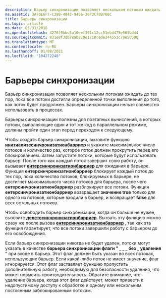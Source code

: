 ```yaml
---
description: Барьер синхронизации позволяет нескольким потокам ожидать до тех пор, пока все потоки достигли определенной точки выполнения до того, как поток будет продолжен.
ms.assetid: 3A76E6F7-C38B-4843-9496-36F3C78B700C
title: Барьеры синхронизации
ms.topic: article
ms.date: 05/31/2018
ms.openlocfilehash: 4276f0bbc5a10eef391c12cc51ebd475e563bd44
ms.sourcegitcommit: 831e8f3db78ab820e1710cede244553c70e50500
ms.translationtype: MT
ms.contentlocale: ru-RU
ms.lasthandoff: 01/08/2021
ms.locfileid: "104272248"
---
```

# <a name="synchronization-barriers"></a>Барьеры синхронизации

Барьер синхронизации позволяет нескольким потокам ожидать до тех пор, пока все потоки достигли определенной точки выполнения до того, как поток будет продолжен. Барьеры синхронизации нельзя совместно использовать в процессах.

Барьеры синхронизации полезны для поэтапных вычислений, в которых потоки, выполняющие один и тот же код в параллельном режиме, должны пройти один этап перед переходом к следующему.

Чтобы создать барьер синхронизации, вызовите функцию [**инитиализесинчронизатионбарриер**](/windows/desktop/api/SynchAPI/nf-synchapi-initializesynchronizationbarrier) и укажите максимальное число потоков и количество раз, которое поток должен прокрутить перед его блокированием. Затем запустите потоки, которые будут использовать барьер. После того как каждый поток завершит свою работу, он вызывает [**ентерсинчронизатионбарриер**](/windows/desktop/api/synchapi/nf-synchapi-entersynchronizationbarrier) для ожидания в барьере. Функция **ентерсинчронизатионбарриер** блокирует каждый поток до тех пор, пока количество потоков, блокируемых в барьере, не достигнет максимального числа потоков для барьера, после чего **ентерсинчронизатионбарриер** разблокирует все потоки. Функция **ентерсинчронизатионбарриер** возвращает **значение true** только для одного из потоков, которые входили в барьер, и возвращает **false** для всех остальных потоков.

Чтобы освободить барьер синхронизации, когда он больше не нужен, вызовите [**делетесинчронизатионбарриер**](/windows/desktop/api/SynchAPI/nf-synchapi-deletesynchronizationbarrier). Вызвать эту функцию можно сразу же после вызова [**ентерсинчронизатионбарриер**](/windows/desktop/api/synchapi/nf-synchapi-entersynchronizationbarrier) , так как эта функция гарантирует, что все потоки завершили работу с барьером до его освобождения.

Если барьер синхронизации никогда не будет удален, потоки могут указать в качестве **барьера синхронизации флаги " \_ \_ \_ без \_ удаления** " при входе в барьер. Этот флаг должен быть указан во всех потоках, использующих барьер. Если какой-либо поток не имеет значение, флаг игнорируется. Этот флаг заставляет функцию пропустить дополнительную работу, необходимую для безопасности удаления, что может повысить производительность. Обратите внимание, что удаление барьера, когда этот флаг действует, может привести к недопустимому доступу к обработке и одному или нескольким постоянным заблокированным потокам.

 

 



